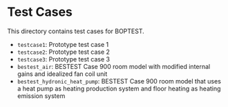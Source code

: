 # Test Cases

This directory contains test cases for BOPTEST.

- ``testcase1``: Prototype test case 1
- ``testcase2``: Prototype test case 2
- ``testcase3``: Prototype test case 3
- ``bestest_air``: BESTEST Case 900 room model with modified internal gains and idealized fan coil unit
- ``bestest_hydronic_heat_pump``: BESTEST Case 900 room model that uses a heat pump as heating production system and floor heating as heating emission system
